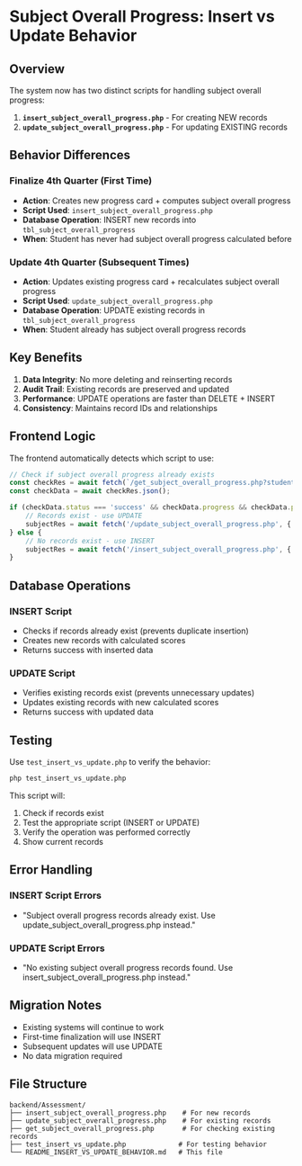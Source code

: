 # Subject Overall Progress: Insert vs Update Behavior

## Overview

The system now has two distinct scripts for handling subject overall progress:

1. **`insert_subject_overall_progress.php`** - For creating NEW records
2. **`update_subject_overall_progress.php`** - For updating EXISTING records

## Behavior Differences

### Finalize 4th Quarter (First Time)
- **Action**: Creates new progress card + computes subject overall progress
- **Script Used**: `insert_subject_overall_progress.php`
- **Database Operation**: INSERT new records into `tbl_subject_overall_progress`
- **When**: Student has never had subject overall progress calculated before

### Update 4th Quarter (Subsequent Times)
- **Action**: Updates existing progress card + recalculates subject overall progress
- **Script Used**: `update_subject_overall_progress.php`
- **Database Operation**: UPDATE existing records in `tbl_subject_overall_progress`
- **When**: Student already has subject overall progress records

## Key Benefits

1. **Data Integrity**: No more deleting and reinserting records
2. **Audit Trail**: Existing records are preserved and updated
3. **Performance**: UPDATE operations are faster than DELETE + INSERT
4. **Consistency**: Maintains record IDs and relationships

## Frontend Logic

The frontend automatically detects which script to use:

```javascript
// Check if subject overall progress already exists
const checkRes = await fetch(`/get_subject_overall_progress.php?student_id=${student_id}&advisory_id=${advisory_id}`);
const checkData = await checkRes.json();

if (checkData.status === 'success' && checkData.progress && checkData.progress.length > 0) {
    // Records exist - use UPDATE
    subjectRes = await fetch('/update_subject_overall_progress.php', {...});
} else {
    // No records exist - use INSERT
    subjectRes = await fetch('/insert_subject_overall_progress.php', {...});
}
```

## Database Operations

### INSERT Script
- Checks if records already exist (prevents duplicate insertion)
- Creates new records with calculated scores
- Returns success with inserted data

### UPDATE Script
- Verifies existing records exist (prevents unnecessary updates)
- Updates existing records with new calculated scores
- Returns success with updated data

## Testing

Use `test_insert_vs_update.php` to verify the behavior:

```bash
php test_insert_vs_update.php
```

This script will:
1. Check if records exist
2. Test the appropriate script (INSERT or UPDATE)
3. Verify the operation was performed correctly
4. Show current records

## Error Handling

### INSERT Script Errors
- "Subject overall progress records already exist. Use update_subject_overall_progress.php instead."

### UPDATE Script Errors
- "No existing subject overall progress records found. Use insert_subject_overall_progress.php instead."

## Migration Notes

- Existing systems will continue to work
- First-time finalization will use INSERT
- Subsequent updates will use UPDATE
- No data migration required

## File Structure

```
backend/Assessment/
├── insert_subject_overall_progress.php    # For new records
├── update_subject_overall_progress.php    # For existing records
├── get_subject_overall_progress.php       # For checking existing records
├── test_insert_vs_update.php             # For testing behavior
└── README_INSERT_VS_UPDATE_BEHAVIOR.md   # This file
```
